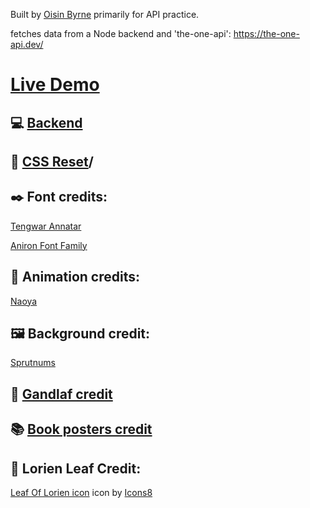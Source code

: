 
Built by [Oisin Byrne](https://www.oisinbyrne.me) primarily for API practice.

fetches data from a Node backend and 'the-one-api':
https://the-one-api.dev/


# **[Live Demo](https://hungry-goodall-28f444.netlify.app/)**


## :computer: [Backend](https://github.com/StudiousVanilla/api_practice_backend)

## :art: [CSS Reset](https://piccalil.li/blog/a-modern-css-reset)/


## :black_nib: Font credits:

[Tengwar Annatar](https://www.dafont.com/tengwar-annatar.font)

[Aniron Font Family](https://www.1001fonts.com/aniron-font.html)


## :movie_camera: Animation credits:
[Naoya](https://codepen.io/nxworld/pen/LbKxOJ)


## :framed_picture: Background credit:

[Sprutnums](https://www.reddit.com/r/lotr/comments/7iwjwt/journey_to_weathertop_wallpaper/)



## :older_man: [Gandlaf credit](https://www.instagram.com/p/vxrPEQD16z/?fbclid=IwAR1m1VfXZ_xUSOKBFyHvk3zf-GjRzGSXXef6kzXHHXyhxhzgsJkaMwEO8Bg)



## :books: [Book posters credit](https://www.megansebesta.com/?fbclid=IwAR1lQ-J_6sKXWBFmh7_NDYixN5McjSgEWQgVRZwrVGy2mQ3xQ0ThP38XvRI#/lord-of-the-rings-books/)


## :leaves: Lorien Leaf Credit:
<a target="_blank" href="undefined/icons/set/leaf-of-lorien">Leaf Of Lorien icon</a> icon by <a target="_blank" href="">Icons8</a>